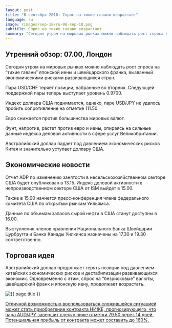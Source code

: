 ```yaml
---
layout: post
title: "6 сентября 2018: Спрос на тихие гавани возрастает"
language: ru
image: /images/sep-18/ru-06-sep-18.png
subtitle: Спрос на тихие гавани возрастает
summary: "Сегодня утром на мировых рынках можно наблюдать рост спроса на тихие гавани японской иены и швейцарского франка, вызванный экономическими рисками развивающихся стран"
---
```

## Утренний обзор: 07.00, Лондон
 
Сегодня утром на мировых рынках можно наблюдать рост спроса на “тихие гавани” японской иены и швейцарского франка, вызванный экономическими рисками развивающихся стран.

Пара USD/CHF теряет позиции, набранные во вторник. Следующей поддержкой пары теперь выступает уровень 0.9700.

Индекс доллара США поднимается, однако, паре USD/JPY не удалось пробить сопротивление на отметке 111.50.

Евро снижается против большинства мировых валют.

Фунт, напротив, растет против евро и иены, опираясь на сильные данные индекса деловой активности в сфере услуг Великобритании.

Австралийский доллар падает под давлением экономических рисков Китая и значительно уступает доллару США.
 
## Экономические новости
 
Отчет ADP по изменению занятости в несельскохозяйственном секторе США будет опубликован в 13.15. Индекс деловой активности в непроизводственном секторе США от ISM выйдет в 15.00.

Также в 15.00 начнется пресс-конференция члена федерального комитета США по открытым рынкам Уильямса.

Данные по объемам запасов сырой нефти в США станут доступны в 16.00.

Выступления членов правления Национального Банка Швейцарии Цурбругга и Банка Канады Уилкинса назначены на 17.30 и 19.30 соответственно.
 
## Торговая идея
 
Австралийский доллар продолжает терять позиции под давлением китайских экономических рисков и дестабилизации развивающихся экономик. Одновременно с этим, спрос на “безрисковые” валюты, швейцарский франк и японскую иену, продолжает возрастать.

<img src="{{ site.url }}/images/sep-18/ru-06-sep-18.png" alt="{{ page.title }}"  title="{{ page.title }}">

<a href="%LINK%%?currency=USD&market=forex&underlying=frxAUDJPY&formname=higherlower&duration_amount=14&duration_units=d&amount=10&amount_type=stake&expiry_type=duration&barrier=79.50" target="_blank" rel="noopener noreferrer nofollow">Отличной возможностью воспользоваться сложившейся ситуацией может стать приобретение контракта НИЖЕ, прогнозирующего, что пара AUD/JPY завершит сделку ниже отметки 79.50 через 14 дней. Потенциальная прибыль от контракта может составить до 160%.</a>
